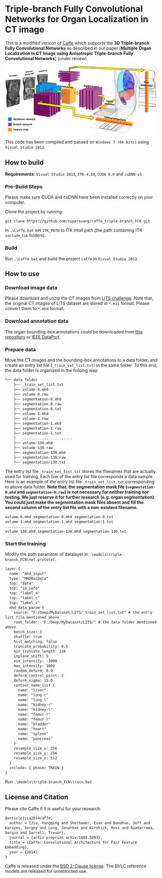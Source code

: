 # Triple-branch Fully Convolutional Networks for Organ Localization in CT image
This is a modified version of [Caffe](https://github.com/BVLC/caffe) which supports the **3D Triple-branch Fully Convolutional Networks** as described in our paper [**Multiple Organ Localization in CT Image using Anisotropic Triple-branch Fully Convolutional Networks**] (under review).

<img src="./workflow.png"/>

This code has been compiled and passed on `Windows 7 (64 bits)` using `Visual Studio 2013`.

## How to build

**Requirements**: `Visual Studio 2013`, `ITK-4.10`, `CUDA 8.0` and `cuDNN v5`

### Pre-Build Steps
Please make sure CUDA and cuDNN have been installed correctly on your computer.

Clone the project by running:
```
git clone https://github.com/superxuang/caffe_triple-branch_FCN.git
```

In `.\Caffe.bat` set `ITK_PATH` to ITK intall path (the path containing ITK `include`,`lib` folders).

### Build
Run `.\Caffe.bat` and build the project `caffe` in `Visual Studio 2013`.

## How to use
### Download image data
Please download and unzip the CT images from [LiTS challenge](https://competitions.codalab.org/competitions/17094). Note that, the original CT images of LiTS dataset are stored in `*.nii` format. Please convert them to `*.mhd` format.

### Download annotation data
The organ bounding-box annotations could be downloaded from [this repository](./annotations_on_LiTS/) or [IEEE DataPort](http://dx.doi.org/10.21227/df8g-pq27).

### Prepare data
Move the CT images and the bounding-box annotations to a data folder, and create an entry list file (`_train_set_list.txt`) in the same folder. To this end, the data folder is organized in the folloing way:

```
└── data folder
    ├── _train_set_list.txt
    ├── volume-0.mhd
    ├── volume-0.raw
    ├── segmentation-0.mhd
    ├── segmentation-0.raw
    ├── segmentation-0.txt
    ├── volume-1.mhd
    ├── volume-1.raw
    ├── segmentation-1.mhd
    ├── segmentation-1.raw
    ├── segmentation-1.txt
    |   ....................... 
    ├── volume-130.mhd
    ├── volume-130.raw
    ├── segmentation-130.mhd
    ├── segmentation-130.raw
    └── segmentation-130.txt
```

The entry list file `_train_set_list.txt` stores the filenames that are actually used for training. Each line of the entry list file corresponds a data sample. Here is an example of the entry list file `_train_set_list.txt` corresponding to above data folder. **Note that, the segmentation mask file (`segmentation-N.mhd` and `segmentation-N.raw`) is not necessary for neither training nor testing. We just reserve it for further research (e.g. organ segmentation). You could just make the segmentation mask files absent and fill the second column of the entry list file with a non-existent filename.**  

```
volume-0.mhd segmentation-0.mhd segmentation-0.txt
volume-1.mhd segmentation-1.mhd segmentation-1.txt
.......................
volume-130.mhd segmentation-130.mhd segmentation-130.txt
```

### Start the training
Modify the path parameter of datalayer in `.\models\triple-branch_FCN\net.prototxt`.
```
layer {
  name: "mhd_input"
  type: "MHDRoiData"
  top: "data"
  top: "im_info"
  top: "label_a"
  top: "label_c"
  top: "label_s"
  mhd_data_param {  
    source: "F:/Deep/MyDataset/LITS/_train_set_list.txt" # the entry list file mentioned above  
    root_folder: "F:/Deep/MyDataset/LITS/" # the data folder mentioned above
    batch_size: 3
    shuffle: true
    hist_matching: false
    truncate_probability: 0.5
    min_truncate_length: 128
    inplane_shift: 5
    min_intensity: -1000
    max_intensity: 1600
    random_deform: 0.0
    deform_control_point: 2
    deform_sigma: 15.0
    contour_name_list {
      name: "liver"
      name: "lung-r"
      name: "lung-l"
      name: "kidney-r"
      name: "kidney-l"
      name: "femur-r"
      name: "femur-l"
      name: "bladder"
      name: "heart"
      name: "spleen"
      name: "pancreas"
    }
    resample_size_x: 256
    resample_size_y: 256
    resample_size_z: 512
  }
  include: { phase: TRAIN }
}
```
Run `.\models\triple-branch_FCN\train.bat`

## License and Citation

Please cite Caffe if it is useful for your research:

    @article{jia2014caffe,
      author = {Jia, Yangqing and Shelhamer, Evan and Donahue, Jeff and Karayev, Sergey and Long, Jonathan and Girshick, Ross and Guadarrama, Sergio and Darrell, Trevor},
      journal = {arXiv preprint arXiv:1408.5093},
      title = {Caffe: Convolutional Architecture for Fast Feature Embedding},
      year = {2014}
    }
    
Caffe is released under the [BSD 2-Clause license](https://github.com/BVLC/caffe/blob/master/LICENSE).
The BVLC reference models are released for unrestricted use.